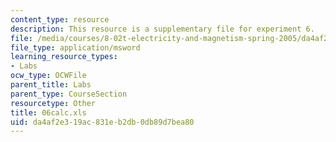 ```yaml
---
content_type: resource
description: This resource is a supplementary file for experiment 6.
file: /media/courses/8-02t-electricity-and-magnetism-spring-2005/da4af2e319ac831eb2db0db89d7bea80_06calc.xls
file_type: application/msword
learning_resource_types:
- Labs
ocw_type: OCWFile
parent_title: Labs
parent_type: CourseSection
resourcetype: Other
title: 06calc.xls
uid: da4af2e3-19ac-831e-b2db-0db89d7bea80
---
```

